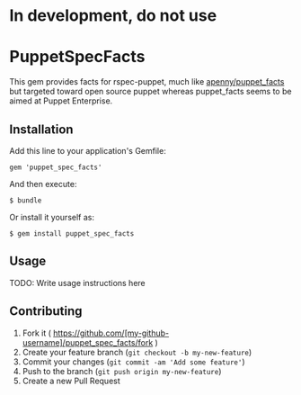 # In development, do not use

# PuppetSpecFacts

This gem provides facts for rspec-puppet, much like
[apenny/puppet_facts](https://github.com/apenney/puppet_facts) but targeted
toward open source puppet whereas puppet_facts seems to be aimed at Puppet
Enterprise.

## Installation

Add this line to your application's Gemfile:

    gem 'puppet_spec_facts'

And then execute:

    $ bundle

Or install it yourself as:

    $ gem install puppet_spec_facts

## Usage

TODO: Write usage instructions here

## Contributing

1. Fork it ( https://github.com/[my-github-username]/puppet_spec_facts/fork )
2. Create your feature branch (`git checkout -b my-new-feature`)
3. Commit your changes (`git commit -am 'Add some feature'`)
4. Push to the branch (`git push origin my-new-feature`)
5. Create a new Pull Request
